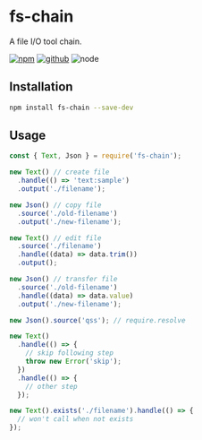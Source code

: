 # fs-chain

A file I/O tool chain.

[![npm][npm-badge]][npm-url]
[![github][github-badge]][github-url]
![node][node-badge]

[npm-url]: https://www.npmjs.com/package/fs-chain
[npm-badge]: https://img.shields.io/npm/v/fs-chain.svg?style=flat-square&logo=npm
[github-url]: https://github.com/airkro/fs-chain
[github-badge]: https://img.shields.io/npm/l/fs-chain.svg?style=flat-square&colorB=blue&logo=github
[node-badge]: https://img.shields.io/node/v/fs-chain.svg?style=flat-square&colorB=green&logo=node.js

## Installation

```bash
npm install fs-chain --save-dev
```

## Usage

```js
const { Text, Json } = require('fs-chain');

new Text() // create file
  .handle(() => 'text:sample')
  .output('./filename');

new Json() // copy file
  .source('./old-filename')
  .output('./new-filename');

new Text() // edit file
  .source('./filename')
  .handle((data) => data.trim())
  .output();

new Json() // transfer file
  .source('./old-filename')
  .handle((data) => data.value)
  .output('./new-filename');

new Json().source('qss'); // require.resolve

new Text()
  .handle(() => {
    // skip following step
    throw new Error('skip');
  })
  .handle(() => {
    // other step
  });

new Text().exists('./filename').handle(() => {
  // won't call when not exists
});
```
